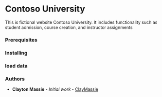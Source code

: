 # Contoso University

This is fictional website Contoso University. It includes functionality such as student admission, course creation, and instructor assignments

### Prerequisites


### Installing


### load data


### Authors
* **Clayton Massie** - *Initial work* - [ClayMassie ](https://github.com/clmassie1)

